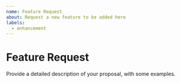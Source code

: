 ```yaml
---
name: Feature Request
about: Request a new feature to be added here
labels:
  - enhancement
---
```

  
# Feature Request

Provide a detailed description of your proposal, with some examples.